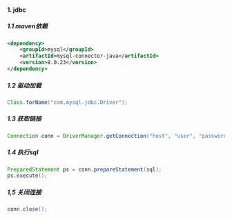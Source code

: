 #### 1. jdbc

##### 1.1 maven依赖

```xml
<dependency>
    <groupId>mysql</groupId>
    <artifactId>mysql-connector-java</artifactId>
    <version>8.0.23</version>
</dependency>
```

##### 1.2 驱动加载

```java
Class.forName("com.mysql.jdbc.Driver");
```

##### 1.3 获取链接

```java
Connection conn = DriverManager.getConnection("host", "user", "password");
```

##### 1.4 执行sql

```java
PreparedStatement ps = conn.prepareStatement(sql);
ps.execute();
```

##### 1,5 关闭连接

```java
conn.close();
```

